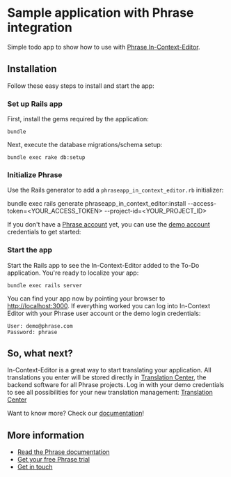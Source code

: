 # Sample application with Phrase integration

Simple todo app to show how to use with [Phrase In-Context-Editor](https://phrase.com).

## Installation

Follow these easy steps to install and start the app:

### Set up Rails app

First, install the gems required by the application:

    bundle

Next, execute the database migrations/schema setup:

	bundle exec rake db:setup


### Initialize Phrase

Use the Rails generator to add a `phraseapp_in_context_editor.rb` initializer:

  bundle exec rails generate phraseapp_in_context_editor:install --access-token=<YOUR_ACCESS_TOKEN> --project-id=<YOUR_PROJECT_ID>

If you don't have a [Phrase account](https://app.phrase.com/signup) yet, you can use the [demo account](https://phrase.com/demo/) credentials to get started:

### Start the app

Start the Rails app to see the In-Context-Editor added to the To-Do application. You're ready to localize your app:

    bundle exec rails server

You can find your app now by pointing your browser to [http://localhost:3000](http://localhost:3000). If everything worked you can log into In-Context Editor with your Phrase user account or the demo login credentials:

	User: demo@phrase.com
	Password: phrase

## So, what next?

In-Context-Editor is a great way to start translating your application. All translations you enter will be stored directly in [Translation Center](https://app.phrase.com/account/login), the backend software for all Phrase projects. Log in with your demo credentials to see all possibilities for your new translation management: [Translation Center](https://app.phrase.com/account/login)

Want to know more? Check our [documentation](https://help.phrase.com/help)!

## More information

* [Read the Phrase documentation](https://help.phrase.com/help)
* [Get your free Phrase trial](https://app.phrase.com/signup)
* [Get in touch](https://phrase.com/contact/)
